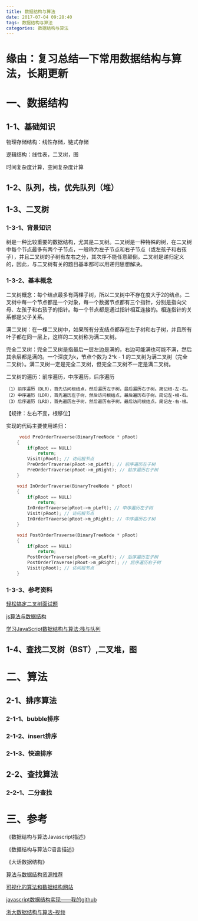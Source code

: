 ```yaml
---
title: 数据结构与算法
date: 2017-07-04 09:28:40
tags: 数据结构与算法
categories: 数据结构与算法
---
```


# 缘由：复习总结一下常用数据结构与算法，长期更新

<!--more-->

# 一、数据结构
## 1-1、基础知识
物理存储结构：线性存储，链式存储

逻辑结构：线性表，二叉树，图

时间复杂度计算，空间复杂度计算


## 1-2、队列，栈，优先队列（堆）

## 1-3、二叉树
### 1-3-1、背景知识
树是一种比较重要的数据结构，尤其是二叉树。二叉树是一种特殊的树，在二叉树中每个节点最多有两个子节点，一般称为左子节点和右子节点（或左孩子和右孩子），并且二叉树的子树有左右之分，其次序不能任意颠倒。二叉树是递归定义的，因此，与二叉树有关的题目基本都可以用递归思想解决。

### 1-3-2、基本概念
二叉树概念：每个结点最多有两棵子树，所以二叉树中不存在度大于2的结点。二叉树中每一个节点都是一个对象，每一个数据节点都有三个指针，分别是指向父母、左孩子和右孩子的指针。每一个节点都是通过指针相互连接的。相连指针的关系都是父子关系。

满二叉树：在一棵二叉树中，如果所有分支结点都存在左子树和右子树，并且所有叶子都在同一层上，这样的二叉树称为满二叉树。

完全二叉树：完全二叉树是指最后一层左边是满的，右边可能满也可能不满，然后其余层都是满的。一个深度为k，节点个数为 2^k - 1 的二叉树为满二叉树（完全二叉树）。满二叉树一定是完全二叉树，但完全二叉树不一定是满二叉树。

二叉树的遍历：前序遍历，中序遍历，后序遍历

	（1）前序遍历（DLR），首先访问根结点，然后遍历左子树，最后遍历右子树。简记根-左-右。
  	（2）中序遍历（LDR），首先遍历左子树，然后访问根结点，最后遍历右子树。简记左-根-右。
	（3）后序遍历（LRD），首先遍历左子树，然后遍历右子树，最后访问根结点。简记左-右-根。
	
【规律：左右不变，根移位】

实现的代码主要使用递归：
```c
	 void PreOrderTraverse(BinaryTreeNode * pRoot)  
	{  
		if(pRoot == NULL)  
			return;  
		Visit(pRoot); // 访问根节点  
		PreOrderTraverse(pRoot->m_pLeft); // 前序遍历左子树  
		PreOrderTraverse(pRoot->m_pRight); // 前序遍历右子树  
	}  

	void InOrderTraverse(BinaryTreeNode * pRoot)  
	{  
	    if(pRoot == NULL)  
	        return;  
	    InOrderTraverse(pRoot->m_pLeft); // 中序遍历左子树  
	    Visit(pRoot); // 访问根节点  
	    InOrderTraverse(pRoot->m_pRight); // 中序遍历右子树  
	}  

	void PostOrderTraverse(BinaryTreeNode * pRoot)  
	{  
	    if(pRoot == NULL)  
	        return;  
	    PostOrderTraverse(pRoot->m_pLeft); // 后序遍历左子树  
	    PostOrderTraverse(pRoot->m_pRight); // 后序遍历右子树  
	    Visit(pRoot); // 访问根节点  
	}
```

### 1-3-3、参考资料
[轻松搞定二叉树面试题](http://blog.csdn.net/luckyxiaoqiang/article/details/7518888)

[js算法与数据结构](https://segmentfault.com/a/1190000000740261)

[学习JavaScript数据结构与算法:栈与队列](https://segmentfault.com/a/1190000004305771)

## 1-4、查找二叉树（BST）,二叉堆，图

# 二、算法

## 2-1、排序算法

### 2-1-1、bubble排序

### 2-1-2、insert排序

### 2-1-3、快速排序


## 2-2、查找算法

### 2-2-1、二分查找


# 三、参考
《数据结构与算法Javascript描述》

《数据结构与算法C语言描述》

《大话数据结构》

[算法与数据结构资源推荐](https://zhuanlan.zhihu.com/p/23191006)

[可视化的算法和数据结构网站](https://visualgo.net/)

[javascript数据结构实现——我的github](https://github.com/sanyueyuxincao/stone/tree/master/stone/%E6%95%B0%E6%8D%AE%E7%BB%93%E6%9E%84%E5%92%8C%E7%AE%97%E6%B3%95/%E5%88%97%E8%A1%A8)

[浙大数据结构与算法-视频](http://www.icourse163.org/course/ZJU-93001#/info)